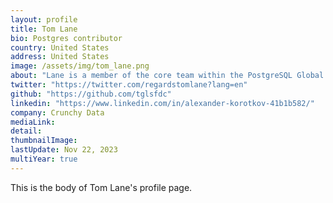 ```yaml
---
layout: profile
title: Tom Lane
bio: Postgres contributor
country: United States 
address: United States 
image: /assets/img/tom_lane.png
about: "Lane is a member of the core team within the PostgreSQL Global Development Group, which oversees the development and maintenance of one of the world’s most popular and reliable open-source databases, PostgreSQL. Lane is prolific contributor to the PostgreSQL open source project and is involved in all aspects of the PostgreSQL project, including new features, performance improvements, and bug evaluation and fixes."
twitter: "https://twitter.com/regardstomlane?lang=en"
github: "https://github.com/tglsfdc"
linkedin: "https://www.linkedin.com/in/alexander-korotkov-41b1b582/"
company: Crunchy Data
mediaLink:
detail: 
thumbnailImage:
lastUpdate: Nov 22, 2023
multiYear: true
---
```


This is the body of Tom Lane's profile page.
